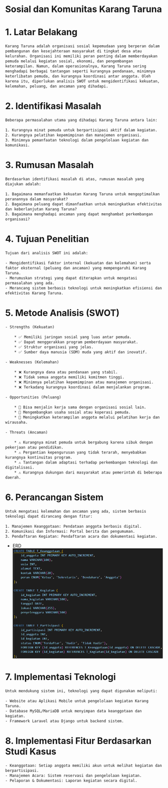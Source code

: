 # Sosial dan Komunitas Karang Taruna
# 1. Latar Belakang

    Karang Taruna adalah organisasi sosial kepemudaan yang berperan dalam pembangunan dan kesejahteraan masyarakat di tingkat desa atau kelurahan. Organisasi ini memiliki peran penting dalam memberdayakan pemuda melalui kegiatan sosial, ekonomi, dan pengembangan keterampilan. Namun, dalam operasionalnya, Karang Taruna sering menghadapi berbagai tantangan seperti kurangnya pendanaan, minimnya keterlibatan pemuda, dan kurangnya koordinasi antar anggota. Oleh karena itu, diperlukan analisis SWOT untuk mengidentifikasi kekuatan, kelemahan, peluang, dan ancaman yang dihadapi.

# 2. Identifikasi Masalah

    Beberapa permasalahan utama yang dihadapi Karang Taruna antara lain:

    1. Kurangnya minat pemuda untuk berpartisipasi aktif dalam kegiatan.
    2. Kurangnya pelatihan kepemimpinan dan manajemen organisasi.
    3. Minimnya pemanfaatan teknologi dalam pengelolaan kegiatan dan komunikasi.

# 3. Rumusan Masalah

    Berdasarkan identifikasi masalah di atas, rumusan masalah yang diajukan adalah:

    1. Bagaimana memanfaatkan kekuatan Karang Taruna untuk mengoptimalkan peranannya dalam masyarakat?
    2. Bagaimana peluang dapat dimanfaatkan untuk meningkatkan efektivitas dan keberlanjutan Karang Taruna?
    3. Bagaimana menghadapi ancaman yang dapat menghambat perkembangan organisasi?

# 4. Tujuan Penelitian

    Tujuan dari analisis SWOT ini adalah:

    - Mengidentifikasi faktor internal (kekuatan dan kelemahan) serta faktor eksternal (peluang dan ancaman) yang mempengaruhi Karang Taruna.
    - Merumuskan strategi yang dapat diterapkan untuk mengatasi permasalahan yang ada.
    - Merancang sistem berbasis teknologi untuk meningkatkan efisiensi dan efektivitas Karang Taruna.

# 5. Metode Analisis (SWOT)

    - Strengths (Kekuatan)

        * ✅ Memiliki jaringan sosial yang luas antar pemuda.
        * ✅ Dapat menggerakkan program pemberdayaan masyarakat.
        * ✅ Struktur organisasi yang jelas.
        * ✅ Sumber daya manusia (SDM) muda yang aktif dan inovatif.

    - Weaknesses (Kelemahan)

        * ❌ Kurangnya dana atau pendanaan yang stabil.
        * ❌ Tidak semua anggota memiliki komitmen tinggi.
        * ❌ Minimnya pelatihan kepemimpinan atau manajemen organisasi.
        * ❌ Terkadang kurangnya koordinasi dalam menjalankan program.

    - Opportunities (Peluang)

        * 🌟 Bisa menjalin kerja sama dengan organisasi sosial lain.
        * 🌟 Mengembangkan usaha sosial atau koperasi pemuda.
        * 🌟 Meningkatkan keterampilan anggota melalui pelatihan kerja dan wirausaha.

    - Threats (Ancaman)

        * ⚠️ Kurangnya minat pemuda untuk bergabung karena sibuk dengan pekerjaan atau pendidikan.
        * ⚠️ Pergantian kepengurusan yang tidak terarah, menyebabkan kurangnya kontinuitas program.
        * ⚠️ Tantangan dalam adaptasi terhadap perkembangan teknologi dan digitalisasi.
        * ⚠️ Kurangnya dukungan dari masyarakat atau pemerintah di beberapa daerah.

# 6. Perancangan Sistem

    Untuk mengatasi kelemahan dan ancaman yang ada, sistem berbasis teknologi dapat dirancang dengan fitur:

    1. Manajemen Keanggotaan: Pendataan anggota berbasis digital.
    2. Komunikasi dan Informasi: Portal berita dan pengumuman.
    3. Pendaftaran Kegiatan: Pendaftaran acara dan dokumentasi kegiatan.

*   ERD
    ![alt text](<Screenshot 2025-01-31 163802.png>)

# 7. Implementasi Teknologi

    Untuk mendukung sistem ini, teknologi yang dapat digunakan meliputi:

    - Website atau Aplikasi Mobile untuk pengelolaan kegiatan Karang Taruna.
    - Database MySQL/MariaDB untuk menyimpan data keanggotaan dan kegiatan.
    - Framework Laravel atau Django untuk backend sistem.

# 8. Implementasi Fitur Berdasarkan Studi Kasus

    - Keanggotaan: Setiap anggota memiliki akun untuk melihat kegiatan dan berpartisipasi.
    - Manajemen Acara: Sistem reservasi dan pengelolaan kegiatan.
    - Pelaporan & Dokumentasi: Laporan kegiatan secara digital.
